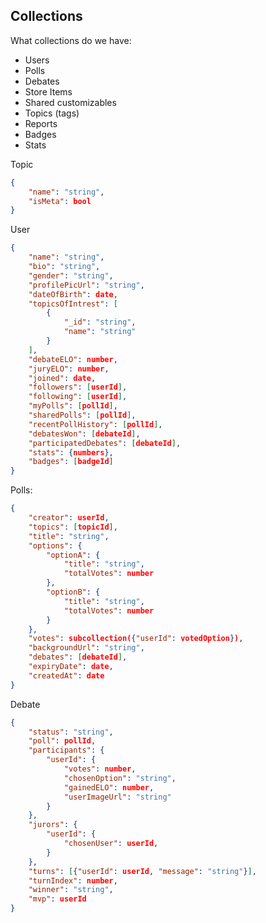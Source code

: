 ## Collections
What collections do we have:
- Users
- Polls
- Debates
- Store Items
- Shared customizables
- Topics (tags)
- Reports
- Badges
- Stats

Topic
```JSON
{
	"name": "string",
	"isMeta": bool
}
```

User
```JSON
{
	"name": "string",
	"bio": "string",
	"gender": "string",
	"profilePicUrl": "string",
	"dateOfBirth": date,
	"topicsOfIntrest": [
		{
			"_id": "string",
			"name": "string"
		}
	],
	"debateELO": number,
	"juryELO": number,
	"joined": date,
	"followers": [userId],
	"following": [userId],
	"myPolls": [pollId],
	"sharedPolls": [pollId],
	"recentPollHistory": [pollId],
	"debatesWon": [debateId],
	"participatedDebates": [debateId],
	"stats": {numbers},
	"badges": [badgeId]
}
```

Polls:
```JSON
{
	"creator": userId,
	"topics": [topicId],
	"title": "string",
	"options": {
		"optionA": {
			"title": "string",
			"totalVotes": number
		},
		"optionB": {
			"title": "string",
			"totalVotes": number
		}
	},
	"votes": subcollection({"userId": votedOption}),
	"backgroundUrl": "string",
	"debates": [debateId],
	"expiryDate": date,
	"createdAt": date
}
```

Debate
```JSON
{
	"status": "string",
	"poll": pollId,
	"participants": {
		"userId": {
			"votes": number,
			"chosenOption": "string",
			"gainedELO": number,
			"userImageUrl": "string"
		}
	},
	"jurors": {
		"userId": {
			"chosenUser": userId,
		}
	},
	"turns": [{"userId": userId, "message": "string"}],
	"turnIndex": number,
	"winner": "string",
	"mvp": userId
}
```